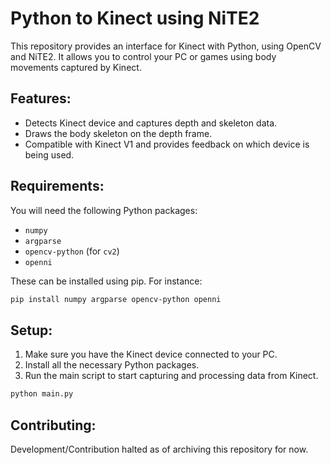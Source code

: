 # Python to Kinect using NiTE2

This repository provides an interface for Kinect with Python, using OpenCV and NiTE2. It allows you to control your PC or games using body movements captured by Kinect.

## Features:
- Detects Kinect device and captures depth and skeleton data.
- Draws the body skeleton on the depth frame.
- Compatible with Kinect V1 and provides feedback on which device is being used.

## Requirements:
You will need the following Python packages:

- `numpy`
- `argparse`
- `opencv-python` (for `cv2`)
- `openni`

These can be installed using pip. For instance:

```bash
pip install numpy argparse opencv-python openni
```

## Setup:
1. Make sure you have the Kinect device connected to your PC.
2. Install all the necessary Python packages.
3. Run the main script to start capturing and processing data from Kinect.

```bash
python main.py
```

## Contributing:
Development/Contribution halted as of archiving this repository for now.
